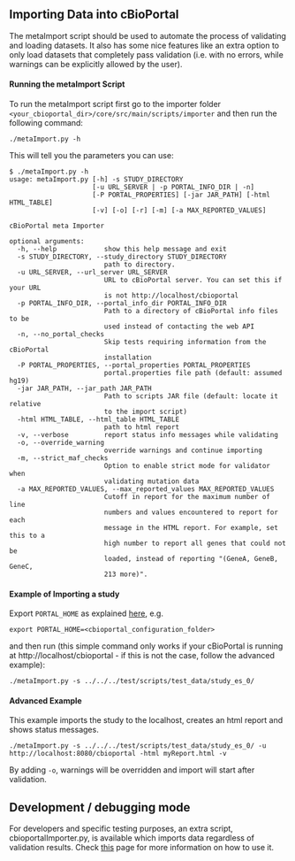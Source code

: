 ## Importing Data into cBioPortal
The metaImport script should be used to automate the process of validating and loading datasets. It also has some nice features like an extra option to only load datasets that completely pass validation (i.e. with no errors, while warnings can be explicitly allowed by the user). 

#### Running the metaImport Script
To run the metaImport script first go to the importer folder
`<your_cbioportal_dir>/core/src/main/scripts/importer` 
and then run the following command:
```
./metaImport.py -h
```
This will tell you the parameters you can use:
```
$ ./metaImport.py -h
usage: metaImport.py [-h] -s STUDY_DIRECTORY
                     [-u URL_SERVER | -p PORTAL_INFO_DIR | -n]
                     [-P PORTAL_PROPERTIES] [-jar JAR_PATH] [-html HTML_TABLE]
                     [-v] [-o] [-r] [-m] [-a MAX_REPORTED_VALUES]

cBioPortal meta Importer

optional arguments:
  -h, --help            show this help message and exit
  -s STUDY_DIRECTORY, --study_directory STUDY_DIRECTORY
                        path to directory.
  -u URL_SERVER, --url_server URL_SERVER
                        URL to cBioPortal server. You can set this if your URL
                        is not http://localhost/cbioportal
  -p PORTAL_INFO_DIR, --portal_info_dir PORTAL_INFO_DIR
                        Path to a directory of cBioPortal info files to be
                        used instead of contacting the web API
  -n, --no_portal_checks
                        Skip tests requiring information from the cBioPortal
                        installation
  -P PORTAL_PROPERTIES, --portal_properties PORTAL_PROPERTIES
                        portal.properties file path (default: assumed hg19)
  -jar JAR_PATH, --jar_path JAR_PATH
                        Path to scripts JAR file (default: locate it relative
                        to the import script)
  -html HTML_TABLE, --html_table HTML_TABLE
                        path to html report
  -v, --verbose         report status info messages while validating
  -o, --override_warning
                        override warnings and continue importing
  -m, --strict_maf_checks
                        Option to enable strict mode for validator when
                        validating mutation data
  -a MAX_REPORTED_VALUES, --max_reported_values MAX_REPORTED_VALUES
                        Cutoff in report for the maximum number of line
                        numbers and values encountered to report for each
                        message in the HTML report. For example, set this to a
                        high number to report all genes that could not be
                        loaded, instead of reporting "(GeneA, GeneB, GeneC,
                        213 more)".
```

#### Example of Importing a study
Export `PORTAL_HOME` as explained [here](Load-Sample-Cancer-Study.md), e.g.

```
export PORTAL_HOME=<cbioportal_configuration_folder>
```

and then run (this simple command only works if your cBioPortal is running at http://localhost/cbioportal - if this is not the case, follow the advanced example):

```
./metaImport.py -s ../../../test/scripts/test_data/study_es_0/
```

#### Advanced Example
This example imports the study to the localhost, creates an html report and shows status messages.
```
./metaImport.py -s ../../../test/scripts/test_data/study_es_0/ -u http://localhost:8080/cbioportal -html myReport.html -v
```

By adding `-o`, warnings will be overridden and import will start after validation.

## Development / debugging mode
For developers and specific testing purposes, an extra script, cbioportalImporter.py, is available which imports data regardless of validation results. Check [this](Data-Loading-For-Developers.md) page for more information on how to use it.

